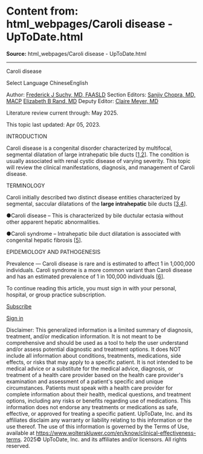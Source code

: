 # Content from: html_webpages/Caroli disease - UpToDate.html

**Source:** html_webpages/Caroli disease - UpToDate.html

---

Caroli disease

Select Language ChineseEnglish

Author:
[Frederick J Suchy, MD, FAASLD](https://www.uptodate.com/contents/caroli-disease/contributors)
Section Editors:
[Sanjiv Chopra, MD, MACP](https://www.uptodate.com/contents/caroli-disease/contributors)
[Elizabeth B Rand, MD](https://www.uptodate.com/contents/caroli-disease/contributors)
Deputy Editor:
[Claire Meyer, MD](https://www.uptodate.com/contents/caroli-disease/contributors)

Literature review current through: May 2025.

This topic last updated: Apr 05, 2023.

INTRODUCTION

Caroli disease is a congenital disorder characterized by multifocal, segmental dilatation of large intrahepatic bile ducts [[1,2](https://www.uptodate.com/contents/caroli-disease/abstract/1,2)]. The condition is usually associated with renal cystic disease of varying severity. This topic will review the clinical manifestations, diagnosis, and management of Caroli disease.

TERMINOLOGY

Caroli initially described two distinct disease entities characterized by segmental, saccular dilatations of the **large intrahepatic** bile ducts [[3,4](https://www.uptodate.com/contents/caroli-disease/abstract/3,4)].

●Caroli disease – This is characterized by bile ductular ectasia without other apparent hepatic abnormalities.

●Caroli syndrome – Intrahepatic bile duct dilatation is associated with congenital hepatic fibrosis [[5](https://www.uptodate.com/contents/caroli-disease/abstract/5)].

EPIDEMIOLOGY AND PATHOGENESIS

Prevalence — Caroli disease is rare and is estimated to affect 1 in 1,000,000 individuals. Caroli syndrome is a more common variant than Caroli disease and has an estimated prevalence of 1 in 100,000 individuals [[6](https://www.uptodate.com/contents/caroli-disease/abstract/6)].

To continue reading this article, you must sign in with your personal, hospital, or group practice subscription.

[ Subscribe ](https://www.uptodate.com/store)

[ Sign in ](https://www.uptodate.com/login)

Disclaimer: This generalized information is a limited summary of diagnosis, treatment, and/or medication information. It is not meant to be comprehensive and should be used as a tool to help the user understand and/or assess potential diagnostic and treatment options. It does NOT include all information about conditions, treatments, medications, side effects, or risks that may apply to a specific patient. It is not intended to be medical advice or a substitute for the medical advice, diagnosis, or treatment of a health care provider based on the health care provider's examination and assessment of a patient's specific and unique circumstances. Patients must speak with a health care provider for complete information about their health, medical questions, and treatment options, including any risks or benefits regarding use of medications. This information does not endorse any treatments or medications as safe, effective, or approved for treating a specific patient. UpToDate, Inc. and its affiliates disclaim any warranty or liability relating to this information or the use thereof. The use of this information is governed by the Terms of Use, available at <https://www.wolterskluwer.com/en/know/clinical-effectiveness-terms>. 2025© UpToDate, Inc. and its affiliates and/or licensors. All rights reserved.
